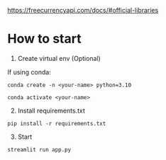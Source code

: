 https://freecurrencyapi.com/docs/#official-libraries

# How to start
1. Create virtual env (Optional)

If using conda: 

```
conda create -n <your-name> python=3.10

conda activate <your-name>
```

2. Install requirements.txt

`pip install -r requirements.txt`

3. Start

`streamlit run app.py`